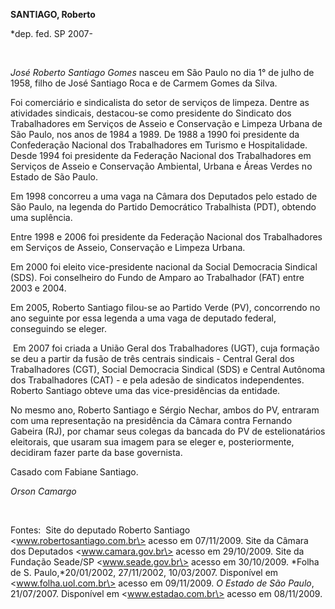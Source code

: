**SANTIAGO, Roberto**

\*dep. fed. SP 2007-

 

*José Roberto Santiago Gomes* nasceu em São Paulo no dia 1° de julho de
1958, filho de José Santiago Roca e de Carmem Gomes da Silva.

Foi comerciário e sindicalista do setor de serviços de limpeza. Dentre
as atividades sindicais, destacou-se como presidente do Sindicato dos
Trabalhadores em Serviços de Asseio e Conservação e Limpeza Urbana de
São Paulo, nos anos de 1984 a 1989. De 1988 a 1990 foi presidente da
Confederação Nacional dos Trabalhadores em Turismo e Hospitalidade.
Desde 1994 foi presidente da Federação Nacional dos Trabalhadores em
Serviços de Asseio e Conservação Ambiental, Urbana e Áreas Verdes no
Estado de São Paulo.

Em 1998 concorreu a uma vaga na Câmara dos Deputados pelo estado de São
Paulo, na legenda do Partido Democrático Trabalhista (PDT), obtendo uma
suplência.

Entre 1998 e 2006 foi presidente da Federação Nacional dos Trabalhadores
em Serviços de Asseio, Conservação e Limpeza Urbana.

Em 2000 foi eleito vice-presidente nacional da Social Democracia
Sindical (SDS). Foi conselheiro do Fundo de Amparo ao Trabalhador (FAT)
entre 2003 e 2004.

Em 2005, Roberto Santiago filou-se ao Partido Verde (PV), concorrendo no
ano seguinte por essa legenda a uma vaga de deputado federal,
conseguindo se eleger.

 Em 2007 foi criada a União Geral dos Trabalhadores (UGT), cuja formação
se deu a partir da fusão de três centrais sindicais - Central Geral dos
Trabalhadores (CGT), Social Democracia Sindical (SDS) e Central Autônoma
dos Trabalhadores (CAT) - e pela adesão de sindicatos independentes.
Roberto Santiago obteve uma das vice-presidências da entidade.

No mesmo ano, Roberto Santiago e Sérgio Nechar, ambos do PV, entraram
com uma representação na presidência da Câmara contra Fernando Gabeira
(RJ), por chamar seus colegas da bancada do PV de estelionatários
eleitorais, que usaram sua imagem para se eleger e, posteriormente,
decidiram fazer parte da base governista.

Casado com Fabiane Santiago.

*Orson Camargo*

 

Fontes:  Site do deputado Roberto Santiago
\<www.robertosantiago.com.br\> acesso em 07/11/2009. Site da Câmara dos
Deputados \<www.camara.gov.br\> acesso em 29/10/2009. Site da Fundação
Seade/SP \<www.seade.gov.br\> acesso em 30/10/2009. *Folha de S.
Paulo,*20/01/2002, 27/11/2002, 10/03/2007. Disponível em
\<www.folha.uol.com.br\> acesso em 09/11/2009. *O Estado de São Paulo*,
21/07/2007. Disponível em \<www.estadao.com.br\> acesso em 08/11/2009.
